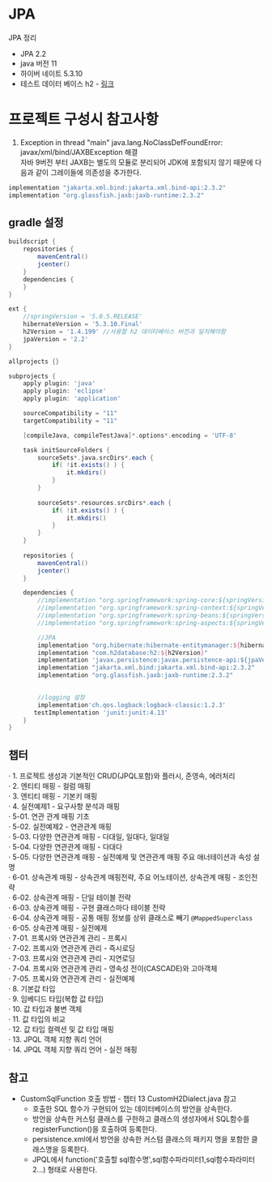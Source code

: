 # JPA

JPA 정리
* JPA 2.2
* java 버전 11
* 하이버 네이트 5.3.10
* 테스트 데이터 베이스 h2 - [링크](http://www.h2database.com/html/main.html)

# 프로젝트 구성시 참고사항
1. Exception in thread "main" java.lang.NoClassDefFoundError: javax/xml/bind/JAXBException 해결  
자바 9버전 부터 JAXB는 별도의 모듈로 분리되어 JDK에 포함되지 않기 때문에 다음과 같이 그레이들에 의존성을 추가한다.
```gradle
implementation "jakarta.xml.bind:jakarta.xml.bind-api:2.3.2"
implementation "org.glassfish.jaxb:jaxb-runtime:2.3.2"
```

## gradle 설정
```gradle
buildscript {
	repositories {
		mavenCentral()
		jcenter()
	}
	dependencies {
	}
}

ext {
    //springVersion = '5.0.5.RELEASE'
	hibernateVersion = '5.3.10.Final'
	h2Version = '1.4.199' //사용할 h2 데이타베이스 버전과 일치해야함 
	jpaVersion = '2.2'
}

allprojects {}

subprojects {
	apply plugin: 'java'
	apply plugin: 'eclipse'
	apply plugin: 'application'

	sourceCompatibility = "11"
	targetCompatibility = "11"

	[compileJava, compileTestJava]*.options*.encoding = 'UTF-8'

	task initSourceFolders {
		sourceSets*.java.srcDirs*.each {
			if( !it.exists() ) {
				it.mkdirs()
			}
		}
	 
		sourceSets*.resources.srcDirs*.each {
			if( !it.exists() ) {
				it.mkdirs()
			}
		}
	}
	
	repositories {
		mavenCentral()
		jcenter()
	}

	dependencies {
	    //implementation "org.springframework:spring-core:${springVersion}"
	    //implementation "org.springframework:spring-context:${springVersion}"
		//implementation "org.springframework:spring-beans:${springVersion}"
		//implementation "org.springframework:spring-aspects:${springVersion}"

		//JPA
		implementation "org.hibernate:hibernate-entitymanager:${hibernateVersion}"
		implementation "com.h2database:h2:${h2Version}"
		implementation 'javax.persistence:javax.persistence-api:${jpaVersion}'
		implementation "jakarta.xml.bind:jakarta.xml.bind-api:2.3.2"
    	implementation "org.glassfish.jaxb:jaxb-runtime:2.3.2"

	    
		//logging 설정 
		implementation'ch.qos.logback:logback-classic:1.2.3'
	   testImplementation 'junit:junit:4.13'
	}
}
```

## 챕터
· 1. 프로젝트 생성과 기본적인 CRUD(JPQL포함)와 플러시, 준영속, 에러처리  
· 2. 엔티티 매핑 - 컬럼 매핑  
· 3. 엔티티 매핑 - 기본키 매핑  
· 4. 실전예제1 - 요구사항 분석과 매핑  
· 5-01. 연관 관계 매핑 기초  
· 5-02. 실전예제2 - 연관관계 매핑  
· 5-03. 다양한 연관관계 매핑 - 다대일, 일대다, 일대일  
· 5-04. 다양한 연관관계 매핑 - 다대다  
· 5-05. 다양한 연관관계 매핑 - 실전예제 및 연관관계 매핑 주요 애너테이션과 속성 설명  
· 6-01. 상속관계 매핑 - 상속관계 매핑전략, 주요 어노테이션, 상속관계 매핑 - 조인전략  
· 6-02. 상속관계 매핑 - 단일 테이블 전략  
· 6-03. 상속관계 매핑 - 구현 클래스마다 테이블 전략  
· 6-04. 상속관계 매핑 - 공통 매핑 정보를 상위 클래스로 빼기 `@MappedSuperclass`  
· 6-05. 상속관계 매핑 - 실전예제  
· 7-01. 프록시와 연관관계 관리 - 프록시  
· 7-02. 프록시와 연관관계 관리 - 즉시로딩  
· 7-03. 프록시와 연관관계 관리 - 지연로딩  
· 7-04. 프록시와 연관관계 관리 - 영속성 전이(CASCADE)와 고아객체  
· 7-05. 프록시와 연관관계 관리 - 실전예제  
· 8. 기본값 타입  
· 9. 임베디드 타입(복합 값 타입)  
· 10. 값 타입과 불변 객체  
· 11. 값 타입의 비교  
· 12. 값 타입 컬렉션 및 값 타입 매핑  
· 13. JPQL 객체 지향 쿼리 언어  
· 14. JPQL 객체 지향 쿼리 언어 - 실전 매핑 

## 참고
 - CustomSqlFunction 호출 방법 - 챕터 13 CustomH2Dialect.java 참고
    - 호출한 SQL 함수가 구현되어 있는 데이터베이스의 방언을 상속한다.
    - 방언을 상속한 커스텀 클래스를 구한하고 클래스의 생성자에서 SQL함수를 registerFunction()을 호출하여 등록한다.
    - persistence.xml에서 방언을 상속한 커스텀 클래스의 패키지 명을 포함한 클래스명을 등록한다.
    - JPQL에서 function('호출할 sql함수명',sql함수파라미터1,sql함수파라미터2...) 형태로 사용한다.